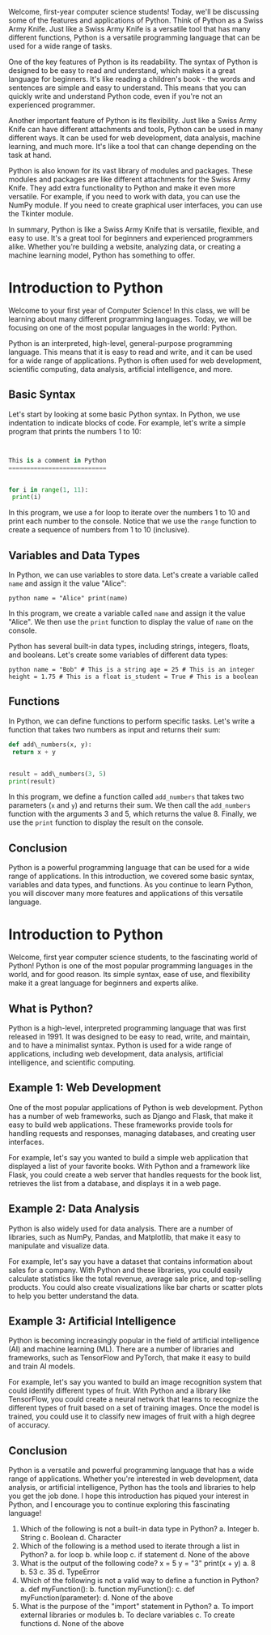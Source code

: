 Welcome, first-year computer science students! Today, we'll be discussing some of the features and applications of Python. Think of Python as a Swiss Army Knife. Just like a Swiss Army Knife is a versatile tool that has many different functions, Python is a versatile programming language that can be used for a wide range of tasks.


One of the key features of Python is its readability. The syntax of Python is designed to be easy to read and understand, which makes it a great language for beginners. It's like reading a children's book - the words and sentences are simple and easy to understand. This means that you can quickly write and understand Python code, even if you're not an experienced programmer.


Another important feature of Python is its flexibility. Just like a Swiss Army Knife can have different attachments and tools, Python can be used in many different ways. It can be used for web development, data analysis, machine learning, and much more. It's like a tool that can change depending on the task at hand.


Python is also known for its vast library of modules and packages. These modules and packages are like different attachments for the Swiss Army Knife. They add extra functionality to Python and make it even more versatile. For example, if you need to work with data, you can use the NumPy module. If you need to create graphical user interfaces, you can use the Tkinter module.


In summary, Python is like a Swiss Army Knife that is versatile, flexible, and easy to use. It's a great tool for beginners and experienced programmers alike. Whether you're building a website, analyzing data, or creating a machine learning model, Python has something to offer.


Introduction to Python
======================


Welcome to your first year of Computer Science! In this class, we will be learning about many different programming languages. Today, we will be focusing on one of the most popular languages in the world: Python.


Python is an interpreted, high-level, general-purpose programming language. This means that it is easy to read and write, and it can be used for a wide range of applications. Python is often used for web development, scientific computing, data analysis, artificial intelligence, and more.


Basic Syntax
------------


Let's start by looking at some basic Python syntax. In Python, we use indentation to indicate blocks of code. For example, let's write a simple program that prints the numbers 1 to 10:


```python


This is a comment in Python
===========================


for i in range(1, 11):
 print(i)
```


In this program, we use a for loop to iterate over the numbers 1 to 10 and print each number to the console. Notice that we use the `range` function to create a sequence of numbers from 1 to 10 (inclusive).


Variables and Data Types
------------------------


In Python, we can use variables to store data. Let's create a variable called `name` and assign it the value "Alice":


`python
name = "Alice"
print(name)`


In this program, we create a variable called `name` and assign it the value "Alice". We then use the `print` function to display the value of `name` on the console.


Python has several built-in data types, including strings, integers, floats, and booleans. Let's create some variables of different data types:


`python
name = "Bob" # This is a string
age = 25 # This is an integer
height = 1.75 # This is a float
is_student = True # This is a boolean`


Functions
---------


In Python, we can define functions to perform specific tasks. Let's write a function that takes two numbers as input and returns their sum:


```python
def add\_numbers(x, y):
 return x + y


result = add\_numbers(3, 5)
print(result)
```


In this program, we define a function called `add_numbers` that takes two parameters (`x` and `y`) and returns their sum. We then call the `add_numbers` function with the arguments 3 and 5, which returns the value 8. Finally, we use the `print` function to display the result on the console.


Conclusion
----------


Python is a powerful programming language that can be used for a wide range of applications. In this introduction, we covered some basic syntax, variables and data types, and functions. As you continue to learn Python, you will discover many more features and applications of this versatile language.


Introduction to Python
======================


Welcome, first year computer science students, to the fascinating world of Python! Python is one of the most popular programming languages in the world, and for good reason. Its simple syntax, ease of use, and flexibility make it a great language for beginners and experts alike.


What is Python?
---------------


Python is a high-level, interpreted programming language that was first released in 1991. It was designed to be easy to read, write, and maintain, and to have a minimalist syntax. Python is used for a wide range of applications, including web development, data analysis, artificial intelligence, and scientific computing.


Example 1: Web Development
--------------------------


One of the most popular applications of Python is web development. Python has a number of web frameworks, such as Django and Flask, that make it easy to build web applications. These frameworks provide tools for handling requests and responses, managing databases, and creating user interfaces.


For example, let's say you wanted to build a simple web application that displayed a list of your favorite books. With Python and a framework like Flask, you could create a web server that handles requests for the book list, retrieves the list from a database, and displays it in a web page.


Example 2: Data Analysis
------------------------


Python is also widely used for data analysis. There are a number of libraries, such as NumPy, Pandas, and Matplotlib, that make it easy to manipulate and visualize data.


For example, let's say you have a dataset that contains information about sales for a company. With Python and these libraries, you could easily calculate statistics like the total revenue, average sale price, and top-selling products. You could also create visualizations like bar charts or scatter plots to help you better understand the data.


Example 3: Artificial Intelligence
----------------------------------


Python is becoming increasingly popular in the field of artificial intelligence (AI) and machine learning (ML). There are a number of libraries and frameworks, such as TensorFlow and PyTorch, that make it easy to build and train AI models.


For example, let's say you wanted to build an image recognition system that could identify different types of fruit. With Python and a library like TensorFlow, you could create a neural network that learns to recognize the different types of fruit based on a set of training images. Once the model is trained, you could use it to classify new images of fruit with a high degree of accuracy.


Conclusion
----------


Python is a versatile and powerful programming language that has a wide range of applications. Whether you're interested in web development, data analysis, or artificial intelligence, Python has the tools and libraries to help you get the job done. I hope this introduction has piqued your interest in Python, and I encourage you to continue exploring this fascinating language!


1. Which of the following is not a built-in data type in Python?
a. Integer
b. String
c. Boolean
d. Character
2. Which of the following is a method used to iterate through a list in Python?
a. for loop
b. while loop
c. if statement
d. None of the above
3. What is the output of the following code?
x = 5
y = "3"
print(x + y)
a. 8
b. 53
c. 35
d. TypeError
4. Which of the following is not a valid way to define a function in Python?
a. def myFunction():
b. function myFunction():
c. def myFunction(parameter):
d. None of the above
5. What is the purpose of the "import" statement in Python?
a. To import external libraries or modules
b. To declare variables
c. To create functions
d. None of the above


